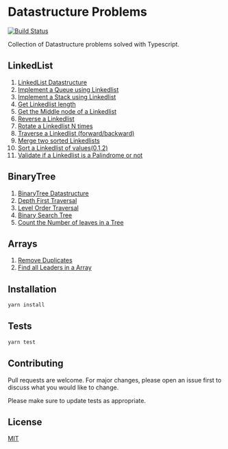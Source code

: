 # Datastructure Problems

[![Build Status](https://travis-ci.org/prabhuignoto/datastructure-problems-ts.svg?branch=master)](https://travis-ci.org/prabhuignoto/datastructure-problems-ts)

Collection of Datastructure problems solved with Typescript.

## LinkedList

1. [LinkedList Datastructure](./src/problems/Linkedlist/LinkedList)
2. [Implement a Queue using Linkedlist](./src/problems/Linkedlist/Queue)
3. [Implement a Stack using Linkedlist](./src/problems/Linkedlist/Stack)
4. [Get Linkedlist length](./src/problems/Linkedlist/GetLength)
5. [Get the Middle node of a Linkedlist](./src/problems/Linkedlist/GetMiddle)
6. [Reverse a Linkedlist](./src/problems/Linkedlist/Reverse)
7. [Rotate a Linkedlist N times](./src/problems/Linkedlist/Rotate)
8. [Traverse a Linkedlist (forward/backward)](./src/problems/Linkedlist/Traverse)
9. [Merge two sorted Linkedlists](./src/problems/Linkedlist/MergeSortedList)
10. [Sort a Linkedlist of values(0,1,2)](./src/problems/Linkedlist/Sort012)
11. [Validate if a Linkedlist is a Palindrome or not](./src/problems/Linkedlist/IsPalindrome)

## BinaryTree
1.  [BinaryTree Datastructure](./src/problems/BinaryTree/BinaryTree)
2.  [Depth First Traversal](./src/problems/BinaryTree/Traversal)
3.  [Level Order Traversal](./src/problems/BinaryTree/Traversal)
4.  [Binary Search Tree](./src/problems/BinaryTree/BinarySearchTree)
5.  [Count the Number of leaves in a Tree](./src/problems/BinaryTree/CountLeaves)

## Arrays
1.  [Remove Duplicates](./src/problems/Arrays/Duplicates)
2.  [Find all Leaders in a Array](./src/problems/Arrays/Leaders)

## Installation

```bash
yarn install
```

## Tests

```bash
yarn test
```

## Contributing

Pull requests are welcome. For major changes, please open an issue first to discuss what you would like to change.

Please make sure to update tests as appropriate.

## License

[MIT](https://choosealicense.com/licenses/mit/)